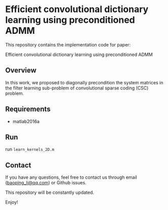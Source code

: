 # Efficient convolutional dictionary learning using preconditioned ADMM

This repository contains the implementation code for paper:

Efficient convolutional dictionary learning using preconditioned ADMM

## Overview

In this work, we proposed to diagonally precondition the system matrices in the filter learning sub-problem of convolutional sparse coding (CSC) problem. 

## Requirements

- matlab2016a

## Run

run `learn_kernels_2D.m`

## Contact

If you have any questions, feel free to contact us through email (baoping_li@qq.com) or Github issues.

This repository will be constantly updated.

Enjoy!

